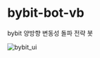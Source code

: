 # bybit-bot-vb
bybit 양방향 변동성 돌파 전략 봇

![bybit_ui](https://user-images.githubusercontent.com/23475470/149863790-3a6dc470-f672-4771-a9a5-a69056f90a9d.gif)
